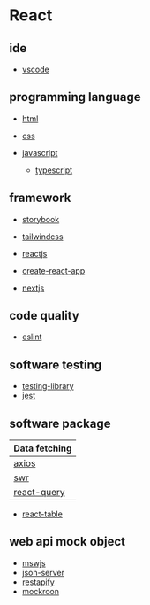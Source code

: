 # React

## ide

* [vscode](https://github.com/souhailmerroun-software-development/vscode)

## programming language

* [html](https://github.com/souhailmerroun-software-development/html)

* [css](https://github.com/souhailmerroun-software-development/css)

* [javascript](https://github.com/souhailmerroun-software-development/javascript)
  * [typescript](https://github.com/souhailmerroun-software-development/typescript)

## framework

* [storybook](https://github.com/souhailmerroun-software-development/storybook)

* [tailwindcss](https://github.com/souhailmerroun-software-development/tailwindcss) 

* [reactjs](https://github.com/souhailmerroun-software-development/reactjs)
 * [create-react-app](https://github.com/souhailmerroun-software-development/create-react-app)
 * [nextjs](https://github.com/souhailmerroun-software-development/nextjs)

## code quality

* [eslint](https://github.com/souhailmerroun-software-development/eslint)

## software testing

* [testing-library](https://github.com/souhailmerroun-software-development/testing-library)
* [jest](https://github.com/souhailmerroun-software-development/jest)

## software package

| Data fetching |
| ----------- |
| [axios](https://github.com/souhailmerroun-software-development/axios) |
| [swr](https://github.com/souhailmerroun-software-development/swr) |
| [react-query](https://github.com/souhailmerroun-software-development/react-query) |

* [react-table](https://github.com/souhailmerroun-software-development/react-table)

## web api mock object

* [mswjs](https://github.com/souhailmerroun-software-development/mswjs)
* [json-server](https://github.com/souhailmerroun-software-development/json-server)
* [restapify](https://github.com/souhailmerroun-software-development/restapify)
* [mockroon](https://github.com/souhailmerroun-software-development/mockoon)
